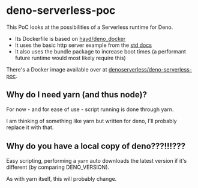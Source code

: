 # deno-serverless-poc

This PoC looks at the possibilities of a Serverless runtime for Deno.

- Its Dockerfile is based on [hayd/deno_docker](https://github.com/hayd/deno_docker/tree/master/alpine.dockerfile)
- It uses the basic http server example from the [std docs](https://github.com/denoland/deno_std/tree/master/http#example)
- It also uses the bundle package to increase boot times (a performant future runtime would most likely require this)

There's a Docker image available over at [denoserverless/deno-serverless-poc](https://hub.docker.com/r/denoserverless/deno-serverless-poc).

## Why do I need yarn (and thus node)?

For now - and for ease of use - script running is done through yarn.

I am thinking of something like yarn but written for deno, I'll probably replace it with that.

## Why do you have a local copy of deno???!!!???

Easy scripting, performing a `yarn` auto downloads the latest version if it's different (by comparing DENO_VERSION).

As with yarn itself, this will probably change.
